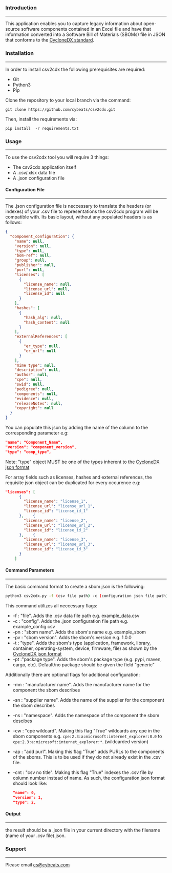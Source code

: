 ### Introduction

---

This application enables you to capture legacy information about open-source software components contained in an Excel file and have that information converted into a Software Bill of Materials (SBOMs) file in JSON that conforms to the [CycloneDX standard](https://cyclonedx.org/docs/1.4/json/).

### Installation

---

In order to install csv2cdx the following prerequisites are required:

* Git
* Python3
* Pip

Clone the repository to your local branch via the command:

`git clone https://github.com/cybeats/csv2cdx.git`

Then, install the requirements via:

`pip install  -r requirements.txt`

### Usage

---

To use the csv2cdx tool you will require 3 things:

* The csv2cdx application itself
* A .csv/.xlsx data file
* A .json configuration file

#### Configuration File

---

The .json configuration file is neccessary to translate the headers (or indexes) of your .csv file to representations the csv2cdx program will be compatible with. Its basic layout, without any populated headers is as follows:

```json
{
  "component_configuration": {
    "name": null,
    "version": null,
    "type": null,
    "bom-ref": null,
    "group": null,
    "publisher": null,
    "purl": null,
    "licenses": [
      {
        "license_name": null,
        "license_url": null,
        "license_id": null
      }
    ],
    "hashes": [
      {
        "hash_alg": null,
        "hash_content": null
      }
    ],
    "externalReferences": [
      {
        "er_type": null,
        "er_url": null
      }
    ],
    "mime type": null,
    "description": null,
    "author": null,
    "cpe": null,
    "swid": null,
    "pedigree": null,
    "components": null,
    "evidence": null,
    "releaseNotes": null,
    "copyright": null
  }
}
```

You can populate this json by adding the name of the column to the corresponding parameter e.g:

```json
"name": "Component_Name",
"version": "component_version",
"type": "comp_type",
```

Note: "type" object MUST be one of the types inherent to the [CycloneDX json format](https://cyclonedx.org/docs/1.4/json/#metadata_component_type)

For array fields such as licenses, hashes and external references, the requisite json object can be duplicated for every occurence e.g:

```json
"licenses": [
      {
        "license_name": "license_1",
        "license_url": "license_url_1",
        "license_id": "license_id_1"
      },    {
        "license_name": "license_2",
        "license_url": "license_url_2",
        "license_id": "license_id_2"
      },    {
        "license_name": "license_3",
        "license_url": "license_url_3",
        "license_id": "license_id_3"
      }
    ]
```

#### Command Parameters

---

The basic command format to create a sbom json is the following:

```bash
python3 csv2cdx.py -f (csv file path) -c (configuration json file path) -pn (name of sbom)  -pv (sbom version) -t (sbom type) -pt (sbom package type)
```

This command utilizes all neccessary flags:

* -f : "file". Adds the .csv data file path e.g. example_data.csv
* -c : "config". Adds the .json configuration file path e.g. example_config.csv
* -pn : "sbom name". Adds the sbom's name e.g. example_sbom
* -pv : "sbom version". Adds the sbom's version e.g. 1.0.0
* -t : "type". Adds the sbom's type (application, framework, library, container, operating-system, device, firmware, file) as shown by the [CycloneDX json format](https://cyclonedx.org/docs/1.4/json/#metadata_component_type)
* -pt :"package type".  Adds the sbom's package type (e.g. pypi, maven, cargo, etc). Default/no package should be given the field "generic"

Additionally there are optional flags for additional configuration:

* -mn : "manufacturer name". Adds the manufacturer name for the component the sbom describes
* -sn : "supplier name". Adds the name of the supplier for the component the sbom describes
* -ns : "namespace". Adds the namespace of the component the sbom descibes
* -cw : "cpe wildcard". Making this flag "True" wildcards any cpe in the sbom components e.g. `cpe:2.3:a:microsoft:internet_explorer:8.0` to `cpe:2.3:a:microsoft:internet_explorer:*`. (wildcarded version)
* -ap : "add purl". Making this flag "True" adds PURLs to the components of the sboms. This is to be used if they do not already exist in the .csv file. 
* -cnt : "csv no title". Making this flag "True" indexes the .csv file by column number instead of name. As such, the configuration json format should look like:

  ```json
  "name": 0,
  "version": 1,
  "type": 2,
  ```

#### Output

---

the result should be a .json file in your current directory with the filename (name of your .csv file).json.

### Support

---

Please email [cs@cybeats.com](mailto:cs@cybeats.com)

